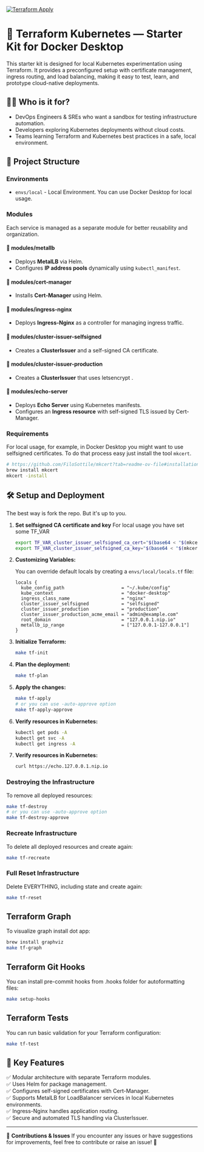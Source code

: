 [![Terraform Apply](https://github.com/itcaat/terraform-kubernetes-desktop-startkit/actions/workflows/k8s.yml/badge.svg)](https://github.com/itcaat/terraform-kubernetes-desktop-startkit/actions/workflows/k8s.yml)

# 🚀 Terraform Kubernetes — Starter Kit for Docker Desktop

This starter kit is designed for local Kubernetes experimentation using Terraform. It provides a preconfigured setup with certificate management, ingress routing, and load balancing, making it easy to test, learn, and prototype cloud-native deployments.

## 👨‍💻 Who is it for?
- DevOps Engineers & SREs who want a sandbox for testing infrastructure automation.
- Developers exploring Kubernetes deployments without cloud costs.
- Teams learning Terraform and Kubernetes best practices in a safe, local environment.

## 📂 Project Structure

### **Environments**
- `envs/local` - Local Environment. You can use Docker Desktop for local usage.

### **Modules**
Each service is managed as a separate module for better reusability and organization.

#### **📁 modules/metallb**
- Deploys **MetalLB** via Helm.
- Configures **IP address pools** dynamically using `kubectl_manifest`.

#### **📁 modules/cert-manager**
- Installs **Cert-Manager** using Helm.

#### **📁 modules/ingress-nginx**
- Deploys **Ingress-Nginx** as a controller for managing ingress traffic.

#### **📁 modules/cluster-issuer-selfsigned**
- Creates a **ClusterIssuer** and a self-signed CA certificate.

#### **📁 modules/cluster-issuer-production**
- Creates a **ClusterIssuer** that uses letsencrypt .

#### **📁 modules/echo-server**
- Deploys **Echo Server** using Kubernetes manifests.
- Configures an **Ingress resource** with self-signed TLS issued by Cert-Manager.

### **Requirements**
For local usage, for example, in Docker Desktop you might want to use selfsigned certificates. To do that process easy just install the tool `mkcert`.
```sh
# https://github.com/FiloSottile/mkcert?tab=readme-ov-file#installation
brew install mkcert
mkcert -install
```

## 🛠️ Setup and Deployment

The best way is fork the repo. But it's up to you.

1. **Set selfsigned CA certificate and key**
   For local usage you have set some TF_VAR
   ```sh
   export TF_VAR_cluster_issuer_selfsigned_ca_cert="$(base64 < "$(mkcert -CAROOT)/rootCA.pem")"
   export TF_VAR_cluster_issuer_selfsigned_ca_key="$(base64 < "$(mkcert -CAROOT)/rootCA-key.pem")"
   ```

2. **Customizing Variables:**

   You can override default locals by creating a `envs/local/locals.tf` file:
   ```hcl
   locals {
     kube_config_path                     = "~/.kube/config"
     kube_context                         = "docker-desktop"
     ingress_class_name                   = "nginx"
     cluster_issuer_selfsigned            = "selfsigned"
     cluster_issuer_production            = "production"
     cluster_issuer_production_acme_email = "admin@example.com"
     root_domain                          = "127.0.0.1.nip.io"
     metallb_ip_range                     = ["127.0.0.1-127.0.0.1"]
   }
   ```

3. **Initialize Terraform:**
   ```sh
   make tf-init
   ```

4. **Plan the deployment:**
   ```sh
   make tf-plan
   ```

5. **Apply the changes:**
   ```sh
   make tf-apply
   # or you can use -auto-approve option
   make tf-apply-approve
   ```

6. **Verify resources in Kubernetes:**
   ```sh
   kubectl get pods -A
   kubectl get svc -A
   kubectl get ingress -A
   ```

7. **Verify resources in Kubernetes:**
   ```sh
   curl https://echo.127.0.0.1.nip.io
   ```

### **Destroying the Infrastructure**
To remove all deployed resources:
```sh
make tf-destroy
# or you can use -auto-approve option
make tf-destroy-approve
```

### **Recreate Infrastructure**
To delete all deployed resources and create again:
```sh
make tf-recreate
```

### **Full Reset Infrastructure**
Delete EVERYTHING, including state and create again:
```sh
make tf-reset
```

## **Terraform Graph**
To visualize graph install dot app:
```sh
brew install graphviz
make tf-graph
```

## **Terraform Git Hooks**
You can install pre-commit hooks from .hooks folder for autoformatting files:
```sh
make setup-hooks
```

## **Terraform Tests**
You can run basic validation for your Terraform configuration:
```sh
make tf-test
```

## 📌 Key Features
✅ Modular architecture with separate Terraform modules.  
✅ Uses Helm for package management.  
✅ Configures self-signed certificates with Cert-Manager.  
✅ Supports MetalLB for LoadBalancer services in local Kubernetes environments.  
✅ Ingress-Nginx handles application routing.  
✅ Secure and automated TLS handling via ClusterIssuer.  

---
📢 **Contributions & Issues**
If you encounter any issues or have suggestions for improvements, feel free to contribute or raise an issue! 🚀
